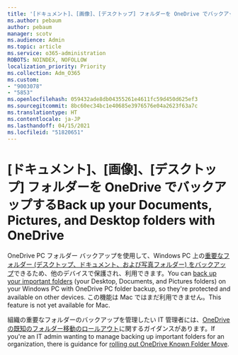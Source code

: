 ```yaml
---
title: '[ドキュメント]、[画像]、[デスクトップ] フォルダーを OneDrive でバックアップする'
ms.author: pebaum
author: pebaum
manager: scotv
ms.audience: Admin
ms.topic: article
ms.service: o365-administration
ROBOTS: NOINDEX, NOFOLLOW
localization_priority: Priority
ms.collection: Adm_O365
ms.custom:
- "9003078"
- "5853"
ms.openlocfilehash: 059432ade8db04355261e4611fc59d450d625ef3
ms.sourcegitcommit: 8bc60ec34bc1e40685e3976576e04a2623f63a7c
ms.translationtype: HT
ms.contentlocale: ja-JP
ms.lasthandoff: 04/15/2021
ms.locfileid: "51820651"
---
```

# <a name="back-up-your-documents-pictures-and-desktop-folders-with-onedrive"></a><span data-ttu-id="0fa2a-102">[ドキュメント]、[画像]、[デスクトップ] フォルダーを OneDrive でバックアップする</span><span class="sxs-lookup"><span data-stu-id="0fa2a-102">Back up your Documents, Pictures, and Desktop folders with OneDrive</span></span>

<span data-ttu-id="0fa2a-103">OneDrive PC フォルダー バックアップを使用して、Windows PC 上の[重要なフォルダー (デスクトップ、ドキュメント、および写真フォルダー) をバックアップ](https://support.office.com/article/d61a7930-a6fb-4b95-b28a-6552e77c3057)できるため、他のデバイスで保護され、利用できます。</span><span class="sxs-lookup"><span data-stu-id="0fa2a-103">You can [back up your important folders](https://support.office.com/article/d61a7930-a6fb-4b95-b28a-6552e77c3057)  (your Desktop, Documents, and Pictures folders) on your Windows PC with OneDrive PC folder backup, so they're protected and available on other devices.</span></span> <span data-ttu-id="0fa2a-104">この機能は Mac ではまだ利用できません。</span><span class="sxs-lookup"><span data-stu-id="0fa2a-104">This feature is not yet available for Mac.</span></span>  

<span data-ttu-id="0fa2a-105">組織の重要なフォルダーのバックアップを管理したい IT 管理者には、[OneDrive の既知のフォルダー移動のロールアウト](https://docs.microsoft.com/onedrive/redirect-known-folders)に関するガイダンスがあります。</span><span class="sxs-lookup"><span data-stu-id="0fa2a-105">If you're an IT admin wanting to manage backing up important folders for an organization, there is guidance for [rolling out OneDrive Known Folder Move](https://docs.microsoft.com/onedrive/redirect-known-folders).</span></span>
